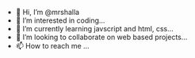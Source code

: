 - 👋 Hi, I’m @mrshalla
- 👀 I’m interested in coding...
- 🌱 I’m currently learning javscript and html, css...
- 💞️ I’m looking to collaborate on web based projects...
- 📫 How to reach me ...

<!---
mrshalla/mrshalla is a ✨ special ✨ repository because its `README.md` (this file) appears on your GitHub profile.
You can click the Preview link to take a look at your changes.
--->
